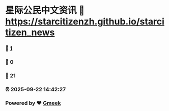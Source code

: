 # 星际公民中文资讯 :link: https://starcitizenzh.github.io/starcitizen_news 
### :page_facing_up: [1](https://starcitizenzh.github.io/starcitizen_news/tag.html) 
### :speech_balloon: 0 
### :hibiscus: 21 
### :alarm_clock: 2025-09-22 14:42:27 
### Powered by :heart: [Gmeek](https://github.com/Meekdai/Gmeek)

